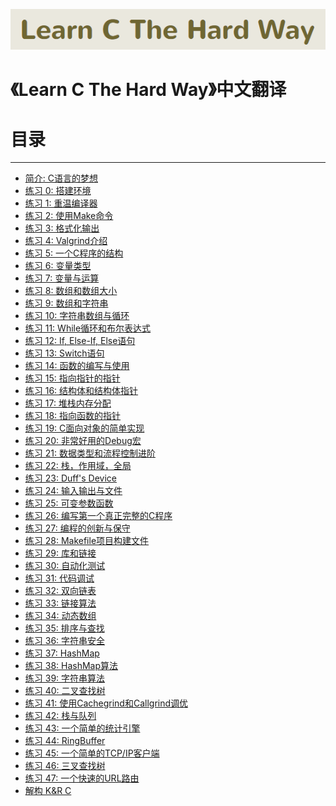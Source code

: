 ![logo](./logo.png)
# 《Learn C The Hard Way》中文翻译


# 目录 #

----------------------------------


- [简介: C语言的梦想][48]
- [练习 0: 搭建环境][0]
- [练习 1: 重温编译器][1]
- [练习 2: 使用Make命令][2]
- [练习 3: 格式化输出][3]
- [练习 4: Valgrind介绍][4]
- [练习 5: 一个C程序的结构][5]
- [练习 6: 变量类型][6]
- [练习 7: 变量与运算][7]
- [练习 8: 数组和数组大小][8]
- [练习 9: 数组和字符串][9]
- [练习 10: 字符串数组与循环][10]
- [练习 11: While循环和布尔表达式][11]
- [练习 12: If, Else-If, Else语句][12]
- [练习 13: Switch语句][13]
- [练习 14: 函数的编写与使用][14]
- [练习 15: 指向指针的指针][15]
- [练习 16: 结构体和结构体指针][16]
- [练习 17: 堆栈内存分配][17]
- [练习 18: 指向函数的指针][18]
- [练习 19: C面向对象的简单实现][19]
- [练习 20: 非常好用的Debug宏][20]
- [练习 21: 数据类型和流程控制进阶][21]
- [练习 22: 栈，作用域，全局][22]
- [练习 23: Duff's Device][23]
- [练习 24: 输入输出与文件][24]
- [练习 25: 可变参数函数][25]
- [练习 26: 编写第一个真正完整的C程序][26]
- [练习 27: 编程的创新与保守][27]
- [练习 28: Makefile项目构建文件][28]
- [练习 29: 库和链接][29]
- [练习 30: 自动化测试][30]
- [练习 31: 代码调试][31]
- [练习 32: 双向链表][32]
- [练习 33: 链接算法][33]
- [练习 34: 动态数组][34]
- [练习 35: 排序与查找][35]
- [练习 36: 字符串安全][36]
- [练习 37: HashMap][37]
- [练习 38: HashMap算法][38]
- [练习 39: 字符串算法][39]
- [练习 40: 二叉查找树][40]
- [练习 41: 使用Cachegrind和Callgrind调优][41]
- [练习 42: 栈与队列][42]
- [练习 43: 一个简单的统计引擎][43]
- [练习 44: RingBuffer][44]
- [练习 45: 一个简单的TCP/IP客户端][45]
- [练习 46: 三叉查找树][46]
- [练习 47: 一个快速的URL路由][47]
- [解构 K&R C][49]


[0]: ./book/exercise-0.md
[1]: ./book/exercise-1.md
[2]: ./book/exercise-2.md
[3]: ./book/exercise-3.md
[4]: ./book/exercise-4.md
[5]: ./book/exercise-5.md
[6]: ./book/exercise-6.md
[7]: ./book/exercise-7.md
[8]: ./book/exercise-8.md
[9]: ./book/exercise-9.md
[10]: ./book/exercise-10.md
[11]: ./book/exercise-11.md
[12]: ./book/exercise-12.md
[13]: ./book/exercise-13.md
[14]: ./book/exercise-14.md
[15]: ./book/exercise-15.md
[16]: ./book/exercise-16.md
[17]: ./book/exercise-17.md
[18]: ./book/exercise-18.md
[19]: ./book/exercise-19.md
[20]: ./book/exercise-20.md
[21]: ./book/exercise-21.md
[22]: ./book/exercise-22.md
[23]: ./book/exercise-23.md
[24]: ./book/exercise-24.md
[25]: ./book/exercise-25.md
[26]: ./book/exercise-26.md
[27]: ./book/exercise-27.md
[28]: ./book/exercise-28.md
[29]: ./book/exercise-29.md
[30]: ./book/exercise-30.md
[31]: ./book/exercise-31.md
[32]: ./book/exercise-32.md
[33]: ./book/exercise-33.md
[34]: ./book/exercise-34.md
[35]: ./book/exercise-35.md
[36]: ./book/exercise-36.md
[37]: ./book/exercise-37.md
[38]: ./book/exercise-38.md
[39]: ./book/exercise-39.md
[40]: ./book/exercise-40.md
[41]: ./book/exercise-41.md
[42]: ./book/exercise-42.md
[43]: ./book/exercise-43.md
[44]: ./book/exercise-44.md
[45]: ./book/exercise-45.md
[46]: ./book/exercise-46.md
[47]: ./book/exercise-47.md
[48]: ./book/introduction.md
[49]: ./book/deconstructing.md